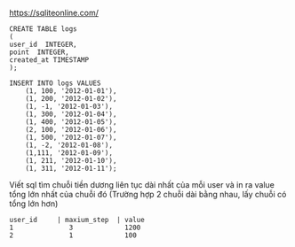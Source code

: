 https://sqliteonline.com/
```
CREATE TABLE logs
(
user_id  INTEGER,
point  INTEGER,
created_at TIMESTAMP
);

INSERT INTO logs VALUES
    (1, 100, '2012-01-01'),
    (1, 200, '2012-01-02'),
    (1, -1, '2012-01-03'),
    (1, 300, '2012-01-04'),
    (1, 400, '2012-01-05'), 
    (2, 100, '2012-01-06'), 
    (1, 500, '2012-01-07'), 
    (1, -2, '2012-01-08'), 
    (1,111, '2012-01-09'), 
    (1, 211, '2012-01-10'), 
    (1, 311, '2012-01-11');
```
Viết sql tìm chuỗi tiền dương liên tục dài nhất của mỗi user và in ra value tổng lớn nhất của chuỗi đó  (Trường hợp 2 chuỗi dài bằng nhau, lấy chuỗi có tổng lớn hơn)
```
user_id     | maxium_step  | value
1              3             1200
2              1             100
```

